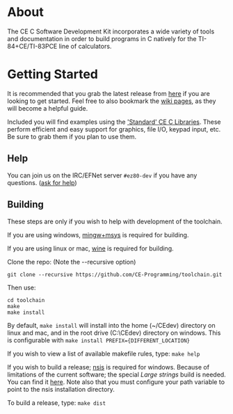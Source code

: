 # About

The CE C Software Development Kit incorporates a wide variety of tools and documentation in order to build programs in C natively for the TI-84+CE/TI-83PCE line of calculators.

# Getting Started

It is recommended that you grab the latest release from [here](https://github.com/CE-Programming/toolchain/releases/latest) if you are looking to get started. Feel free to also bookmark the [wiki pages](https://github.com/CE-Programming/toolchain/wiki), as they will become a helpful guide.

Included you will find examples using the ['Standard' CE C Libraries](https://github.com/CE-Programming/libraries/releases/latest). These perform efficient and easy support for graphics, file I/O, keypad input, etc. Be sure to grab them if you plan to use them.

## Help

You can join us on the IRC/EFNet server `#ez80-dev` if you have any questions. ([ask for help](http://chat.efnet.org:9090/?nick=sdk-user&channels=%23ez80-dev&Login=Login))

## Building

These steps are only if you wish to help with development of the toolchain. 

If you are using windows, [mingw+msys](http://www.mingw.org) is required for building.

If you are using linux or mac, [wine](https://www.winehq.org) is required for building.

Clone the repo: (Note the --recursive option)

```
git clone --recursive https://github.com/CE-Programming/toolchain.git
```

Then use:

```
cd toolchain
make
make install
```

By default, `make install` will install into the home (~/CEdev) directory on linux and mac, and in the root drive (C:\\CEdev) directory on windows.
This is configurable with `make install PREFIX={DIFFERENT_LOCATION}`

If you wish to view a list of available makefile rules, type: `make help`

If you wish to build a release; [nsis](https://sourceforge.net/projects/nsis/) is required for windows. Because of limitations of the current software; the special *Large strings* build is needed. You can find it [here](http://nsis.sourceforge.net/Special_Builds). Note also that you must configure your path variable to point to the nsis installation directory.

To build a release, type: `make dist`
